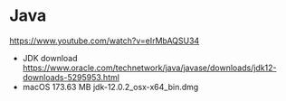 # Java
https://www.youtube.com/watch?v=eIrMbAQSU34
- JDK download
https://www.oracle.com/technetwork/java/javase/downloads/jdk12-downloads-5295953.html
- macOS	173.63 MB  	jdk-12.0.2_osx-x64_bin.dmg
